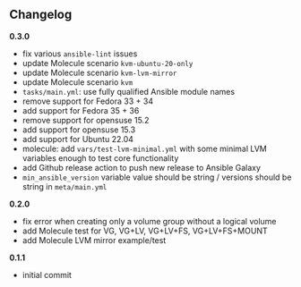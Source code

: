 Changelog
---------

**0.3.0**

- fix various `ansible-lint` issues
- update Molecule scenario `kvm-ubuntu-20-only`
- update Molecule scenario `kvm-lvm-mirror`
- update Molecule scenario `kvm`
- `tasks/main.yml`: use fully qualified Ansible module names
- remove support for Fedora 33 + 34
- add support for Fedora 35 + 36
- remove support for opensuse 15.2
- add support for opensuse 15.3
- add support for Ubuntu 22.04
- molecule: add `vars/test-lvm-minimal.yml` with some minimal LVM variables enough to test core functionality
- add Github release action to push new release to Ansible Galaxy
- `min_ansible_version` variable value should be string / versions should be string in `meta/main.yml`

**0.2.0**

- fix error when creating only a volume group without a logical volume
- add Molecule test for VG, VG+LV, VG+LV+FS, VG+LV+FS+MOUNT
- add Molecule LVM mirror example/test

**0.1.1**

- initial commit
